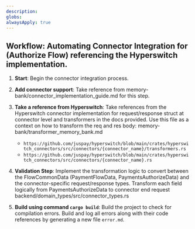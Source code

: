 ```yaml
---
description: 
globs: 
alwaysApply: true
---
```

## Workflow: Automating Connector Integration for (Authorize Flow) referencing the Hyperswitch implementation.


1.  **Start**: Begin the connector integration process. 

2.  **Add connector support**: Take reference from memory-bank/connector_implementation_guide.md for this step.

3.  **Take a reference from Hyperswitch**: Take references from the Hyperswitch connector implementation for request/response struct at connector level and transformers in the docs provided. Use this file as a context on how to transform the req and res body: memory-bank/transformer_memory_bank.md
    *   `https://github.com/juspay/hyperswitch/blob/main/crates/hyperswitch_connectors/src/connectors/{connector_name}/transformers.rs`
    *   `https://github.com/juspay/hyperswitch/blob/main/crates/hyperswitch_connectors/src/connectors/{connector_name}.rs`

4.  **Validation Step**: Implement the transformation logic to convert between the FlowCommonData (PaymentFlowData, PaymentsAuthorizeData)  and the connector-specific request/response types.
Transform each field logically from PaymentsAuthorizeData to connector end request backend/domain_types/src/connector_types.rs

5.  **Build using command `cargo build`**: Build the project to check for compilation errors. Build and log all errors along with their code references by generating a new file `error.md`.

